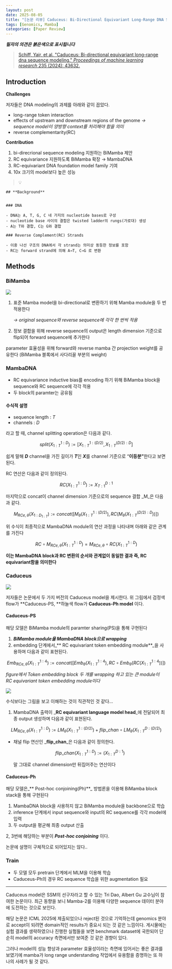 ```yaml
---
layout: post
date: 2025-08-05
title: "[논문 리뷰] Caduceus: Bi-Directional Equivariant Long-Range DNA Sequence Modeling"
tags: [Genomics, Mamba]
categories: [Paper Review]
---
```


<span class="notion-red">_**필자의 의견은 붉은색으로 표시됩니다**_</span>


> [Schiff, Yair, et al. "Caduceus: Bi-directional equivariant long-range dna sequence modeling." ](https://pmc.ncbi.nlm.nih.gov/articles/PMC12189541/)[_Proceedings of machine learning research_](https://pmc.ncbi.nlm.nih.gov/articles/PMC12189541/)[ 235 (2024): 43632.](https://pmc.ncbi.nlm.nih.gov/articles/PMC12189541/)



## Introduction


**Challenges**


저자들은 DNA modeling의 과제를 아래와 같이 꼽았다.

- long-range token interaction
- effects of upstream and downstream regions of the genome 
_→ sequence model이 양방향 context를 처리해야 함을 의미_
- reverse complementarity(RC)

**Contribution**

1. bi-direcrional sequence modeling 지원하는 BiMamba 제안
1. RC equivariance 지원하도록 BiMamba 확장 → MambaDNA
1. RC-equivariant DNA foundation model family 기여
1. 10x 크기의 model보다 높은 성능

> 💡 


	## **Background**


	### DNA

	- DNA는 A, T, G, C 네 가지의 nucleotide bases로 구성
	- nucleotide base 사이의 결합은 twisted ladder의 rungs(가로대) 생성
	- A는 T와 결합, C는 G와 결합

	### Reverse Complement(RC) Strands

	- 이중 나선 구조의 DNA에서 각 strand는 의미상 동등한 정보를 포함
	- RC는 forward strand에 의해 A→T, C→G 로 변환


## Methods



### BiMamba


![](https://prod-files-secure.s3.us-west-2.amazonaws.com/542b861c-36a8-4051-84e5-8804b6728dba/2c247d59-7815-4980-99f0-8f0d21f445a7/image.png?X-Amz-Algorithm=AWS4-HMAC-SHA256&X-Amz-Content-Sha256=UNSIGNED-PAYLOAD&X-Amz-Credential=ASIAZI2LB466QKF6Y62P%2F20250818%2Fus-west-2%2Fs3%2Faws4_request&X-Amz-Date=20250818T141037Z&X-Amz-Expires=3600&X-Amz-Security-Token=IQoJb3JpZ2luX2VjEF4aCXVzLXdlc3QtMiJHMEUCIQCluzkLNL80MPq%2F9bI3XnhyquKsNF2c2sSSckAnD42NRgIgd7X%2BeOk2LakDX8AfE595kRNZzYkdjNNjNC5lkwaqMmIqiAQIp%2F%2F%2F%2F%2F%2F%2F%2F%2F%2F%2FARAAGgw2Mzc0MjMxODM4MDUiDCZTjKbUd9gHSWpYDSrcA7qNDxswNIKSvQLVtjoLoUGHYwXoi%2B%2Fa1crQxVioe8kz2pkK55dPkfW5vLiiXl1ljvxOKoQ5hAIt0kr2XibNNVHO%2B48uFttKwx0k0Q8ePloedOfKKyAUlTKSM41AGrksgzqZAAqOAkNU%2Bx%2B7sN5Vux1%2Bk9n17K6wlSfw9bZNI5BzyCNrN5eTNW97Wokt5bIioI%2BPcTvbvniGu8h9x8OBaR%2B1tBNQ4Q6rjVWcxP2fI8C1zidoIe%2BwVRhIHRXZhOe%2F%2F8XVnOb%2Bl9fdol%2BTKd6fXFFmNW%2B%2FzFC3FzSu1z3EoYX6cPhUw%2BNMAdBjCAnMJizR8oyF0VJgX%2BUnmzW%2BKewZXV%2FEsN1jyaY9FibnlY0OcdSF1wjNNEVk5DlnSQ1c1K1ixiu8hsou9I1%2Bs0IIN0MSZUgoCLRYnFqB8kJdBsUd84H94tP2rpqNoPhoJi%2FKo%2FQkfxMND%2Bi1mhJ3ibJMn7G7tlKPhCDSUbyxYE7juJSVFTPdydo4xHazoQogUg7jcEpkeio5kDMdpJtp1xwDaCgzAG1d45dg2AEwq%2BjbCpoujFaSTkuD2d6eBwJVGwWk01ouAXAKi%2FxSlwf44mqyxzKSgl0dUcFfZDBa%2BQHKmB9KwUSLf%2FrcuCzin%2Bgo8ehNMILhjMUGOqUBgQQikOJ7rPweXuASAqDjPzqg%2B%2FqJf7r7LDd9KsP%2BBR2gT2yhMaAW20xvDRLJncyhd9AyDpqwLj6oeuzakq1ZNg%2BKymDFLH2jovmtJ22DPzhIqLFFJnctf5as7uQN8DflRq1MLPOEt4IbkzZFNf9RT6Y8yCGWCNC1WpJbjd5VJLMCGY1XhNcS6GYk37RnRYsUmztBLOvyrk%2Fb24PJ336OZkAL9Kf6&X-Amz-Signature=3b81e4e592f87a723df8e3b4e9cf74603ce13c520f2cb254f073313c10b3f57e&X-Amz-SignedHeaders=host&x-amz-checksum-mode=ENABLED&x-id=GetObject)

1. 표준 Mamba model을 bi-directional로 변환하기 위해 Mamba module을 두 번 적용한다

	_→ original sequence와 reverse sequence에 각각 한 번씩 적용_

1. 정보 결합을 위해 reverse sequence의 output은 length dimension 기준으로 flip되어 forward sequence에 추가한다

parameter 효율성을 위해 forward와 reverse mamba 간 projection weight를 공유한다 (BiMamba 블록에서 사다리꼴 부분의 weight)



### MambaDNA

- RC equivariance inductive bias를 encoding 하기 위해 BiMamba block을 sequence와 RC sequence에 각각 적용
- 두 block의 paramter는 공유됨


#### 수식적 설명

- sequence length : _T_
- channels : _D_

라고 할 때,  channel splitting operation은 다음과 같다.


$$
split(X^{1:D}_{1:T}):=[X^{1:(D/2)}_{1:T},X^{(D/2):D}_{1:T}]
$$


<span class="notion-red">쉽게 말해 </span><span class="notion-red">_**D**_</span><span class="notion-red"> channel을 가진 길이가 </span><span class="notion-red">_**T**_</span><span class="notion-red">인 </span><span class="notion-red">_**X**_</span><span class="notion-red">를 channel 기준으로 “</span><span class="notion-red">**이등분”**</span><span class="notion-red">한다고 보면 된다.</span>


RC 연산은 다음과 같이 정의된다.


$$
RC(X^{1:D}_{1:T}):=X^{D:1}_{T:1}
$$


마지막으로 concat이 channel dimension 기준으로의 sequence 결합 _M_은 다음과 같다.


$$
M_{RCe,\theta}(X_{1:D_{1:T}}):=concat([M_{\theta}(X^{1:(D/2)}_{1:T}),RC(M_{\theta}(X^{(D/2):D}_{1:T}))])
$$


위 수식이 최종적으로 MambaDNA module의 연산 과정을 나타내며 아래와 같은 관계를 가진다


$$
RC\circ M_{RCe,\theta}(X^{1:D}_{1:T}) = M_{RCe,\theta} \circ RC(X^{1:D}_{1:T})
$$


**이는 MambaDNA block과 RC 변환의 순서와 관계없이 동일한 결과 즉, RC equivariant함을 의미한다**



### Caduceus


![](https://prod-files-secure.s3.us-west-2.amazonaws.com/542b861c-36a8-4051-84e5-8804b6728dba/f94a60d7-8145-473b-aef9-7c68d3ec604a/image.png?X-Amz-Algorithm=AWS4-HMAC-SHA256&X-Amz-Content-Sha256=UNSIGNED-PAYLOAD&X-Amz-Credential=ASIAZI2LB466QKF6Y62P%2F20250818%2Fus-west-2%2Fs3%2Faws4_request&X-Amz-Date=20250818T141037Z&X-Amz-Expires=3600&X-Amz-Security-Token=IQoJb3JpZ2luX2VjEF4aCXVzLXdlc3QtMiJHMEUCIQCluzkLNL80MPq%2F9bI3XnhyquKsNF2c2sSSckAnD42NRgIgd7X%2BeOk2LakDX8AfE595kRNZzYkdjNNjNC5lkwaqMmIqiAQIp%2F%2F%2F%2F%2F%2F%2F%2F%2F%2F%2FARAAGgw2Mzc0MjMxODM4MDUiDCZTjKbUd9gHSWpYDSrcA7qNDxswNIKSvQLVtjoLoUGHYwXoi%2B%2Fa1crQxVioe8kz2pkK55dPkfW5vLiiXl1ljvxOKoQ5hAIt0kr2XibNNVHO%2B48uFttKwx0k0Q8ePloedOfKKyAUlTKSM41AGrksgzqZAAqOAkNU%2Bx%2B7sN5Vux1%2Bk9n17K6wlSfw9bZNI5BzyCNrN5eTNW97Wokt5bIioI%2BPcTvbvniGu8h9x8OBaR%2B1tBNQ4Q6rjVWcxP2fI8C1zidoIe%2BwVRhIHRXZhOe%2F%2F8XVnOb%2Bl9fdol%2BTKd6fXFFmNW%2B%2FzFC3FzSu1z3EoYX6cPhUw%2BNMAdBjCAnMJizR8oyF0VJgX%2BUnmzW%2BKewZXV%2FEsN1jyaY9FibnlY0OcdSF1wjNNEVk5DlnSQ1c1K1ixiu8hsou9I1%2Bs0IIN0MSZUgoCLRYnFqB8kJdBsUd84H94tP2rpqNoPhoJi%2FKo%2FQkfxMND%2Bi1mhJ3ibJMn7G7tlKPhCDSUbyxYE7juJSVFTPdydo4xHazoQogUg7jcEpkeio5kDMdpJtp1xwDaCgzAG1d45dg2AEwq%2BjbCpoujFaSTkuD2d6eBwJVGwWk01ouAXAKi%2FxSlwf44mqyxzKSgl0dUcFfZDBa%2BQHKmB9KwUSLf%2FrcuCzin%2Bgo8ehNMILhjMUGOqUBgQQikOJ7rPweXuASAqDjPzqg%2B%2FqJf7r7LDd9KsP%2BBR2gT2yhMaAW20xvDRLJncyhd9AyDpqwLj6oeuzakq1ZNg%2BKymDFLH2jovmtJ22DPzhIqLFFJnctf5as7uQN8DflRq1MLPOEt4IbkzZFNf9RT6Y8yCGWCNC1WpJbjd5VJLMCGY1XhNcS6GYk37RnRYsUmztBLOvyrk%2Fb24PJ336OZkAL9Kf6&X-Amz-Signature=c7c4ac814747e18d1082ccd9e9e2cb35dbafd4d1e0cf1708f8a3d34cd28ec429&X-Amz-SignedHeaders=host&x-amz-checksum-mode=ENABLED&x-id=GetObject)


저자들은 논문에서 두 가지 버전의 Caduceus model을 제시한다. 위 그림에서 검정색 flow가 **Caduceus-PS, **하늘색 flow가 **Caduceus-Ph model** 이다.



#### Caduceus-PS


해당 모델은 BiMamba module의 paramter sharing(PS)을 통해 구현된다

1. _**BiMamba module을 MambaDNA block으로 wrapping**_
1. embedding 단계에서_** RC equivariant token embedding module**_을 사용하며 다음과 같이 표현된다.

$$
Emb_{RCe,\theta}(X^{1:4}_{1:T}):=concat([Emb_{\theta}(X^{1:4}_{1:T}),RC \circ Emb_{\theta}(RC(X^{1:4}_{1:T}))])
$$


_figure에서 Token embedding block 두 개를 wrapping 하고 있는 큰 module이 RC equivariant token embedding module이다_


![](https://prod-files-secure.s3.us-west-2.amazonaws.com/542b861c-36a8-4051-84e5-8804b6728dba/b175e4da-71eb-4e91-8c23-a06dabe673c9/image.png?X-Amz-Algorithm=AWS4-HMAC-SHA256&X-Amz-Content-Sha256=UNSIGNED-PAYLOAD&X-Amz-Credential=ASIAZI2LB466QKF6Y62P%2F20250818%2Fus-west-2%2Fs3%2Faws4_request&X-Amz-Date=20250818T141037Z&X-Amz-Expires=3600&X-Amz-Security-Token=IQoJb3JpZ2luX2VjEF4aCXVzLXdlc3QtMiJHMEUCIQCluzkLNL80MPq%2F9bI3XnhyquKsNF2c2sSSckAnD42NRgIgd7X%2BeOk2LakDX8AfE595kRNZzYkdjNNjNC5lkwaqMmIqiAQIp%2F%2F%2F%2F%2F%2F%2F%2F%2F%2F%2FARAAGgw2Mzc0MjMxODM4MDUiDCZTjKbUd9gHSWpYDSrcA7qNDxswNIKSvQLVtjoLoUGHYwXoi%2B%2Fa1crQxVioe8kz2pkK55dPkfW5vLiiXl1ljvxOKoQ5hAIt0kr2XibNNVHO%2B48uFttKwx0k0Q8ePloedOfKKyAUlTKSM41AGrksgzqZAAqOAkNU%2Bx%2B7sN5Vux1%2Bk9n17K6wlSfw9bZNI5BzyCNrN5eTNW97Wokt5bIioI%2BPcTvbvniGu8h9x8OBaR%2B1tBNQ4Q6rjVWcxP2fI8C1zidoIe%2BwVRhIHRXZhOe%2F%2F8XVnOb%2Bl9fdol%2BTKd6fXFFmNW%2B%2FzFC3FzSu1z3EoYX6cPhUw%2BNMAdBjCAnMJizR8oyF0VJgX%2BUnmzW%2BKewZXV%2FEsN1jyaY9FibnlY0OcdSF1wjNNEVk5DlnSQ1c1K1ixiu8hsou9I1%2Bs0IIN0MSZUgoCLRYnFqB8kJdBsUd84H94tP2rpqNoPhoJi%2FKo%2FQkfxMND%2Bi1mhJ3ibJMn7G7tlKPhCDSUbyxYE7juJSVFTPdydo4xHazoQogUg7jcEpkeio5kDMdpJtp1xwDaCgzAG1d45dg2AEwq%2BjbCpoujFaSTkuD2d6eBwJVGwWk01ouAXAKi%2FxSlwf44mqyxzKSgl0dUcFfZDBa%2BQHKmB9KwUSLf%2FrcuCzin%2Bgo8ehNMILhjMUGOqUBgQQikOJ7rPweXuASAqDjPzqg%2B%2FqJf7r7LDd9KsP%2BBR2gT2yhMaAW20xvDRLJncyhd9AyDpqwLj6oeuzakq1ZNg%2BKymDFLH2jovmtJ22DPzhIqLFFJnctf5as7uQN8DflRq1MLPOEt4IbkzZFNf9RT6Y8yCGWCNC1WpJbjd5VJLMCGY1XhNcS6GYk37RnRYsUmztBLOvyrk%2Fb24PJ336OZkAL9Kf6&X-Amz-Signature=6c0d058c1bbfbe272671f7c30235c59e0587077599ee74fcc81da4223a1cdd06&X-Amz-SignedHeaders=host&x-amz-checksum-mode=ENABLED&x-id=GetObject)


<span class="notion-red">수식보다는 그림을 보고 이해하는 것이 직관적인 것 같다…</span>

1. MambaDNA 출력이 _**RC equivariant language model head**_에 전달되어 최종 output 생성하며 다음과 같이 표현된다.

$$
LM_{RCe,\theta}(X^{1:D}_{1:T}):= LM_{\theta}(X^{1:(D/2)}_{1:T})+flip\_chan\circ LM_{\theta}(X^{D:(D/2)}_{1:T})
$$

- 채널 flip 연산인 _**flip\_chan**_은 다음과 같이 정의한다.

	$$
	flip\_chan(X^{1:D}_{1:T}):=(X^{D:1}_{1:T})
	$$


	말 그대로 channel dimension만 뒤집어주는 연산이다



#### Caduceus-Ph


해당 모델은_** Post-hoc conjoining(Ph)**_ 방법론을 이용해 BiMamba block stack을 통해 구현된다

1. MambaDNA block을 사용하지 않고 BiMamba module을 backbone으로 학습
1. inference 단계에서 input sequence와 input의 RC sequence를 각각 model에 입력
1. 두 output을 평균해 최종 output 산출

2, 3번에 해당하는 부분이 _**Post-hoc conjoining**_ 이다.


<span class="notion-red">논문에 설명이 구체적으로 되어있지는 않다..</span>



### Train

- 두 모델 모두 pretrain 단계에서 MLM을 이용해 학습
- Caduceus-Ph의 경우 RC sequence 학습을 위한 augmentation 필요

---


<span class="notion-red">Caduceus model은 SSM의 선구자라고 할 수 있는 Tri Dao, Albert Gu 교수님이 참여한 논문이다. 최근 동향을 보니 Mamba-2를 이용해 다양한 sequence 데이터 분야에 도전하는 것으로 보인다.</span>


<span class="notion-red">해당 논문은 ICML 2025에 제출되었으나 reject된 것으로 기억하는데 genomics 분야로 accept이 되려면 domain적인 results가 중요시 되는 것 같은 느낌이다. 게시물에는 실험 결과를 생략하였으나 진행한 실험들을 보면 benchmark dataset에 국한되어 단순히 model의 accuracy 측면에서만 보여준 것 같은 경향이 있다.</span>


<span class="notion-red">그러나 model의 성능 향상과 parameter 효율성이라는 측면에 있어서는 좋은 결과를 보였기에 mamba가 long range understanding 작업에서 유용함을 증명하는 또 하나의 사례가 될 것 같다.</span>

